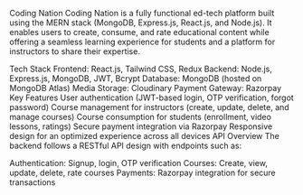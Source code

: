 Coding Nation
Coding Nation is a fully functional ed-tech platform built using the MERN stack (MongoDB, Express.js, React.js, and Node.js). It enables users to create, consume, and rate educational content while offering a seamless learning experience for students and a platform for instructors to share their expertise.

Tech Stack
Frontend: React.js, Tailwind CSS, Redux
Backend: Node.js, Express.js, MongoDB, JWT, Bcrypt
Database: MongoDB (hosted on MongoDB Atlas)
Media Storage: Cloudinary
Payment Gateway: Razorpay
Key Features
User authentication (JWT-based login, OTP verification, forgot password)
Course management for instructors (create, update, delete, and manage courses)
Course consumption for students (enrollment, video lessons, ratings)
Secure payment integration via Razorpay
Responsive design for an optimized experience across all devices
API Overview
The backend follows a RESTful API design with endpoints such as:

Authentication: Signup, login, OTP verification
Courses: Create, view, update, delete, rate courses
Payments: Razorpay integration for secure transactions
